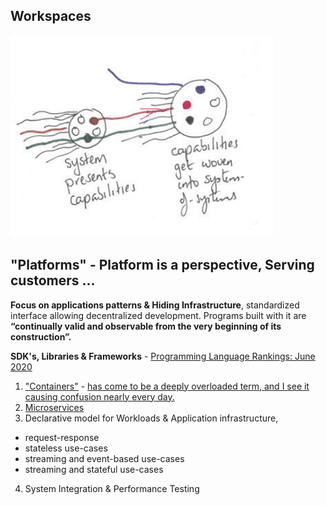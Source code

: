 ## Workspaces

![](/images/systemsofsystems.png)

## "Platforms" - Platform is a perspective, Serving customers ...

**Focus on applications patterns & Hiding Infrastructure**, standardized interface allowing decentralized development. Programs built with it are **“continually valid and observable from the very beginning of its construction”.**

**SDK's, Libraries & Frameworks** - [Programming Language Rankings: June 2020](https://redmonk.com/sogrady/2020/07/27/language-rankings-6-20/)

1. ["Containers"](https://www.michaelnygard.com/blog/2018/09/joyful-isolation) - [has come to be a deeply overloaded term, and I see it causing confusion nearly every day.](https://twitter.com/MarcJBrooker/status/1222217458028707841)
2. [Microservices](../Patterns/microservices-demo.md)
3. Declarative model for Workloads & Application infrastructure, 
* request-response
* stateless use-cases
* streaming and event-based use-cases
* streaming and stateful use-cases
4. System Integration & Performance Testing





